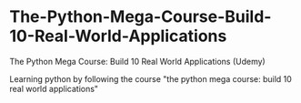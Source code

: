 # The-Python-Mega-Course-Build-10-Real-World-Applications
The Python Mega Course: Build 10 Real World Applications (Udemy) 

Learning python by following the course "the python mega course: build 10 real world applications"
